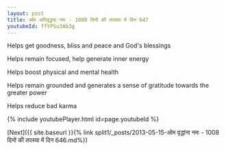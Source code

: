 ```yaml
---
layout: post
title: ओम अतिवृद्धया नमः - 1008 दिनों की तपस्या में दिन 647
youtubeId: ffYPSu3Ab3g
---
```

 
 
Helps get goodness, bliss and peace and God's blessings
 
Helps remain focused, help generate inner energy 
 
Helps boost physical and mental health 
 
Helps remain grounded and generates a sense of gratitude towards the greater power 
 
Helps reduce bad karma
 
 
 
 


{% include youtubePlayer.html id=page.youtubeId %}
 
[Next]({{ site.baseurl }}{% link  split1/_posts/2013-05-15-ओम वृद्धांना नमः - 1008 दिनों की तपस्या में दिन 646.md%})
 
